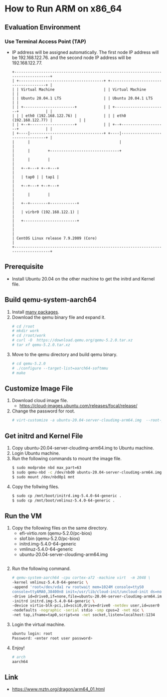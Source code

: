 # How to Run ARM on x86_64

## Evaluation Environment
### Use Terminal Access Point (TAP)
- IP address will be assigned automatically. The first node IP address will be 192.168.122.76. and the second node IP address will be 192.168.122.77.
  ```
  +-----------------------------------------------------------------------------------+
  | +--------------------------------------+ +--------------------------------------+ |
  | | Virtual Machine                      | | Virtual Machine                      | |
  | | Ubuntu 20.04.1 LTS                   | | Ubuntu 20.04.1 LTS                   | |
  | | +-----------------------+            | | +-----------------------+            | |
  | | | eth0 (192.168.122.76) |            | | | eth0 (192.168.122.77) |            | |
  | | +--+--------------------+            | | +--+--------------------+            | |
  | +----|---------------------------------+ +----|---------------------------------+ |
  |      |                                        |                                   |
  |      |        +-------------------------------+                                   |
  |      |        |                                                                   |
  |   +--+---+ +--+---+                                                               |
  |   | tap0 | | tap1 |                                                               |
  |   +--+---+ +--+---+                                                               |
  |      |        |                                                                   |
  |   +--+--------+------------+                                                      |
  |   | virbr0 (192.168.122.1) |                                                      |
  |   +------------------------+                                                      |
  |                                                                                   |
  | CentOS Linux release 7.9.2009 (Core)                                              |
  +-----------------------------------------------------------------------------------+
  ```
## Prerequisite
- Install Ubuntu 20.04 on the other machine to get the initrd and Kernel file.

## Build qemu-system-aarch64
1. Install [many packages](https://github.com/EXPRESSCLUSTER/QEMU/blob/master/HowToRunPOWER9onX86_64.md#build-qemu-system-ppc64).
1. Download the qemu binary file and expand it.
   ```sh
   # cd /root
   # mkdir work
   # cd /root/work
   # curl -O  https://download.qemu.org/qemu-5.2.0.tar.xz
   # tar xf qemu-5.2.0.tar.xz
   ```
1. Move to the qemu directory and build qemu binary.
   ```sh
   # cd qemu-5.2.0
   # ./configure --target-list=aarch64-softmmu
   # make
   ```
## Customize Image File
1. Download cloud image file.
   - https://cloud-images.ubuntu.com/releases/focal/release/
1. Change the password for root.
   ```sh
   # virt-customize -a ubuntu-20.04-server-cloudimg-arm64.img  --root-password password:<your password>
   ```
## Get initrd and Kernel File
1. Copy ubuntu-20.04-server-cloudimg-arm64.img to Ubuntu machine.
1. Login Ubuntu machine.
1. Run the following commands to mount the image file.
   ```sh
   $ sudo modprobe nbd max_part=63
   $ sudo qemu-nbd -c /dev/nbd0 ubuntu-20.04-server-cloudimg-arm64.img
   $ sudo mount /dev/nbd0p1 mnt
   ```
1. Copy the follwing files.
   ```sh
   $ sudo cp /mnt/boot/initrd.img-5.4.0-64-generic .
   $ sudo cp /mnt/boot/vmlinuz-5.4.0-64-generic .
   ```

## Run the VM
1. Copy the following files on the same directory.
   - efi-virtio.rom (qemu-5.2.0/pc-bios)
   - slof.bin (qemu-5.2.0/pc-bios)
   - initrd.img-5.4.0-64-generic
   - vmlinuz-5.4.0-64-generic
   - ubuntu-20.04-server-cloudimg-arm64.img
   ```
1. Run the following command.
   ```sh
   # qemu-system-aarch64 -cpu cortex-a72 -machine virt  -m 2048 \
   -kernel vmlinuz-5.4.0-64-generic \
   -append 'root=/dev/vda1 rw rootwait mem=1024M console=ttyS0 
   console=ttyAMA0,38400n8 init=/usr/lib/cloud-init/uncloud-init ds=nocloud' \
   -drive id=drive0,if=none,file=ubuntu-20.04-server-cloudimg-arm64.img \
   -initrd initrd.img-5.4.0-64-generic \
   -device virtio-blk-pci,id=scsi0,drive=drive0 -netdev user,id=user0 \
   -nodefaults -nographic -serial stdio -smp cpus=2 -net nic \
   -net tap,ifname=tap0,script=no -net socket,listen=localhost:1234
   ```
1. Login the virtual machine.
   ```sh
   ubuntu login: root
   Password: <enter root user password>
   ```
1. Enjoy!
   ```sh
   # arch
   aarch64
   ```
## Link
- https://www.mztn.org/dragon/arm64_01.html